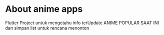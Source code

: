 # About anime apps

Flutter Project untuk mengetahu info terUpdate ANIME POPULAR SAAT INI dan simpan list untuk rencana menonton
